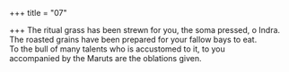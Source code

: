+++
title = "07"

+++
The ritual grass has been strewn for you, the soma pressed, o Indra.  The roasted grains have been prepared for your fallow bays to eat.  
To the bull of many talents who is accustomed to it, to you  
accompanied by the Maruts are the oblations given.  